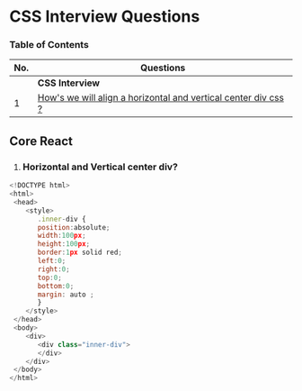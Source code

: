 # CSS Interview Questions

### Table of Contents

| No. | Questions |
| --- | --------- |
|   | **CSS Interview** |
|1  | [How's we will align a horizontal and vertical center div css ?](#horizontal-and-vertical-center-div) |


## Core React

1. ### Horizontal and Vertical center div?

  ```javascript
<!DOCTYPE html>
<html>
   <head>
      <style>
         .inner-div {
         position:absolute;
         width:100px;
         height:100px;
         border:1px solid red;
         left:0;
         right:0;
         top:0;
         bottom:0;
         margin: auto ;
         }
      </style>
   </head>
   <body>
      <div>
         <div class="inner-div">
         </div>
      </div>
   </body>
</html>
  ```
